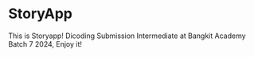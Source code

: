 # StoryApp
This is Storyapp! Dicoding Submission Intermediate at Bangkit Academy Batch 7 2024, Enjoy it!
